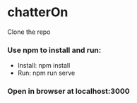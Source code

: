 # chatterOn

Clone the repo
### Use npm to install and run:
  * Install: npm install
  * Run: npm run serve

### Open in browser at localhost:3000
